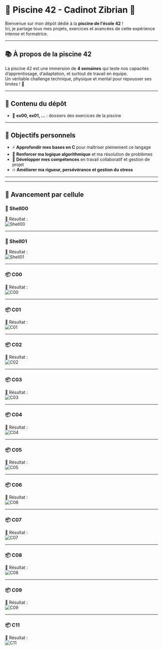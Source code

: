 # 🚀 Piscine 42 - Cadinot Zibrian 🌊

Bienvenue sur mon dépôt dédié à la **piscine de l'école 42** !  
Ici, je partage tous mes projets, exercices et avancées de cette expérience intense et formatrice.

---

## 📚 À propos de la piscine 42

La piscine 42 est une immersion de **4 semaines** qui teste nos capacités d’apprentissage, d’adaptation, et surtout de travail en équipe.  
Un véritable challenge technique, physique et mental pour repousser ses limites ! 💪

---


## 📂 Contenu du dépôt

- 📁 **ex00, ex01, ...** : dossiers des exercices de la piscine  

---


## 🎯 Objectifs personnels

- ⚡ **Approfondir mes bases en C** pour maîtriser pleinement ce langage  
- 🧠 **Renforcer ma logique algorithmique** et ma résolution de problèmes  
- 🤝 **Développer mes compétences** en travail collaboratif et gestion de projet  
- 🔥 **Améliorer ma rigueur, persévérance et gestion du stress**

---
---

## 🧩 Avancement par cellule

### 🐚 Shell00
📸 Résultat :  
![Shell00](/img/Shell00.png)

---

### 🐚 Shell01
📸 Résultat :  
![Shell01](/img/Shell01.png)

---

### 📦 C00
📸 Résultat :  
![C00](/img/C00.png)

---

### 📦 C01
📸 Résultat :  
![C01](/img/C01.png)

---

### 📦 C02
📸 Résultat :  
![C02](/img/C02.png)

---

### 📦 C03
📸 Résultat :  
![C03](/img/C03.png)

---

### 📦 C04
📸 Résultat :  
![C04](/img/C04.png)

---

### 📦 C05
📸 Résultat :  
![C05](/img/C05.png)

---

### 📦 C06
📸 Résultat :  
![C06](/img/C06.png)

---

### 📦 C07
📸 Résultat :  
![C07](/img/C07.png)

---

### 📦 C08
📸 Résultat :  
![C08](/img/C08.png)

---

### 📦 C09
📸 Résultat :  
![C09](/img/C09.png)

---

### 📦 C11
📸 Résultat :  
![C11](/img/C11.png)

